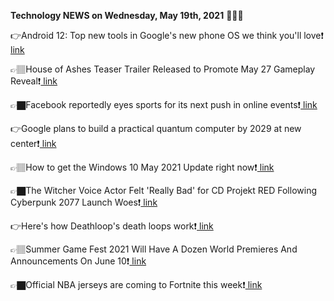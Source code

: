 <b>Technology NEWS on Wednesday, May 19th, 2021</b> 📡📡📡 

👉Android 12: Top new tools in Google's new phone OS we think you'll love❗️<a href='https://techblock.club/?p=11983'> link</a>

👉🏽House of Ashes Teaser Trailer Released to Promote May 27 Gameplay Reveal❗️<a href='https://techblock.club/?p=11985'> link</a>

👉🏿Facebook reportedly eyes sports for its next push in online events❗️<a href='https://techblock.club/?p=11987'> link</a>

👉Google plans to build a practical quantum computer by 2029 at new center❗️<a href='https://techblock.club/?p=11989'> link</a>

👉🏽How to get the Windows 10 May 2021 Update right now❗️<a href='https://techblock.club/?p=11991'> link</a>

👉🏿The Witcher Voice Actor Felt 'Really Bad' for CD Projekt RED Following Cyberpunk 2077 Launch Woes❗️<a href='https://techblock.club/?p=11993'> link</a>

👉Here's how Deathloop's death loops work❗️<a href='https://techblock.club/?p=11995'> link</a>

👉🏽Summer Game Fest 2021 Will Have A Dozen World Premieres And Announcements On June 10❗️<a href='https://techblock.club/?p=11997'> link</a>

👉🏿Official NBA jerseys are coming to Fortnite this week❗️<a href='https://techblock.club/?p=11999'> link</a>

